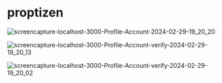 <h1>proptizen</h1>

![screencapture-localhost-3000-Profile-Account-2024-02-29-19_20_20](https://github.com/kroekkarawit/proptizen/assets/127166944/cc5767ef-d04a-493d-95f0-375c2df1fdbf)


![screencapture-localhost-3000-Profile-Account-verify-2024-02-29-19_20_13](https://github.com/kroekkarawit/proptizen/assets/127166944/64da34c0-25d0-4c8b-8d8e-f5bb63bc50c8)


![screencapture-localhost-3000-Profile-Account-verify-2024-02-29-19_20_02](https://github.com/kroekkarawit/proptizen/assets/127166944/fff7153d-8f4a-4609-b7f4-fd685a76942c)

